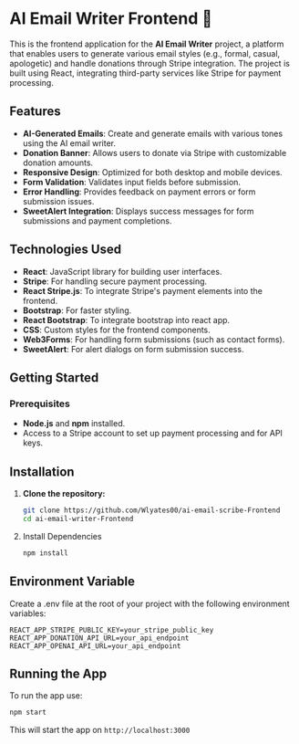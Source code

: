 # AI Email Writer Frontend 📧

This is the frontend application for the **AI Email Writer** project, a platform that enables users to generate various email styles (e.g., formal, casual, apologetic) and handle donations through Stripe integration. The project is built using React, integrating third-party services like Stripe for payment processing.

## Features

- **AI-Generated Emails**: Create and generate emails with various tones using the AI email writer.
- **Donation Banner**: Allows users to donate via Stripe with customizable donation amounts.
- **Responsive Design**: Optimized for both desktop and mobile devices.
- **Form Validation**: Validates input fields before submission.
- **Error Handling**: Provides feedback on payment errors or form submission issues.
- **SweetAlert Integration**: Displays success messages for form submissions and payment completions.

## Technologies Used

- **React**: JavaScript library for building user interfaces.
- **Stripe**: For handling secure payment processing.
- **React Stripe.js**: To integrate Stripe's payment elements into the frontend.
- **Bootstrap**: For faster styling.
- **React Bootstrap**: To integrate bootstrap into react app.
- **CSS**: Custom styles for the frontend components.
- **Web3Forms**: For handling form submissions (such as contact forms).
- **SweetAlert**: For alert dialogs on form submission success.

## Getting Started

### Prerequisites

- **Node.js** and **npm** installed.
- Access to a Stripe account to set up payment processing and for API keys.

## Installation

1. **Clone the repository:**

   ```bash
   git clone https://github.com/Wlyates00/ai-email-scribe-Frontend
   cd ai-email-writer-Frontend
   ```

2. Install Dependencies

   ```bash
   npm install
   ```

## Environment Variable

Create a .env file at the root of your project with the following environment variables:

```env
REACT_APP_STRIPE_PUBLIC_KEY=your_stripe_public_key
REACT_APP_DONATION_API_URL=your_api_endpoint
REACT_APP_OPENAI_API_URL=your_api_endpoint
```

## Running the App

To run the app use:

```bash
npm start
```

This will start the app on `http://localhost:3000`
